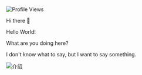 #

![Profile Views](https://komarev.com/ghpvc/?username=biaov2017&label=Profile%20Views)

Hi there 👋

Hello World!

What are you doing here?

I don't know what to say, but I want to say something.

![介绍](https://readme-typing-svg.herokuapp.com?font=Ma+Shan+Zheng&duration=1000&pause=600&color=f56c6c&width=600&lines=Hi&nbsp;there&nbsp;👋;Hello&nbsp;World!;Welcome!;Good&nbsp;luck！+😃)
